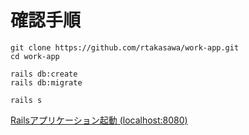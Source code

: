 # 確認手順

```
git clone https://github.com/rtakasawa/work-app.git
cd work-app

rails db:create
rails db:migrate

rails s
```

[Railsアプリケーション起動 (localhost:8080)](http://localhost:8080)